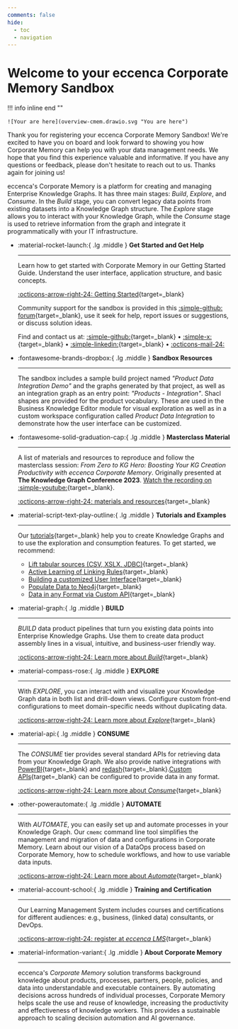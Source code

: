 ```yaml
---
comments: false
hide:
  - toc
  - navigation
---
```


# Welcome to your eccenca Corporate Memory Sandbox

!!! info inline end ""

    ![Your are here](overview-cmem.drawio.svg "You are here")

Thank you for registering your eccenca Corporate Memory Sandbox! We're excited to have you on board and look forward to showing you how Corporate Memory can help you with your data management needs. We hope that you find this experience valuable and informative. If you have any questions or feedback, please don't hesitate to reach out to us. Thanks again for joining us!

eccenca's Corporate Memory is a platform for creating and managing Enterprise Knowledge Graphs. It has three main stages: _Build_, _Explore_, and _Consume_. In the _Build_ stage, you can convert legacy data points from existing datasets into a Knowledge Graph structure. The _Explore_ stage allows you to interact with your Knowledge Graph, while the _Consume_ stage is used to retrieve information from the graph and integrate it programmatically with your IT infrastructure.

<div class="grid cards" markdown>

-   :material-rocket-launch:{ .lg .middle } __Get Started and Get Help__

    ---

    Learn how to get started with Corporate Memory in our Getting Started Guide. Understand the user interface, application structure, and basic concepts.

    [:octicons-arrow-right-24: Getting Started](../index.md){target=_blank}

    Community support for the sandbox is provided in this [:simple-github: forum](https://github.com/eccenca/documentation.eccenca.com/discussions){target=_blank}, use it seek for help, report issues or suggestions, or discuss solution ideas.

    Find and contact us at: [:simple-github:](https://github.com/eccenca){target=_blank} • [:simple-x:](https://x.com/eccenca){target=_blank} • [:simple-linkedin:](https://de.linkedin.com/company/eccenca-gmbh){target=_blank} • [:octicons-mail-24:](mailto:info@eccenca.com)

-   :fontawesome-brands-dropbox:{ .lg .middle } __Sandbox Resources__

    ---

    The sandbox includes a sample build project named _"Product Data Integration Demo"_ and the graphs generated by that project, as well as an integration graph as an entry point: _"Products - Integration"_. Shacl shapes are provided for the product vocabulary. These are used in the Business Knowledge Editor module for visual exploration as well as in a custom workspace configuration called _Product Data Integration_ to demonstrate how the user interface can be customized.

-   :fontawesome-solid-graduation-cap:{ .lg .middle } __Masterclass Material__

    ---

    A list of materials and resources to reproduce and follow the masterclass session: _From Zero to KG Hero: Boosting Your KG Creation Productivity with eccenca Corporate Memory_. Originally presented at **The Knowledge Graph Conference 2023**. [Watch the recording on :simple-youtube:](https://youtu.be/qD-hge6gyIE){target=_blank}.

    [:octicons-arrow-right-24: materials and resources](./material.md){target=_blank}

-   :material-script-text-play-outline:{ .lg .middle } __Tutorials and Examples__

    ---

    Our [tutorials](../../tutorials/index.md){target=_blank} help you to create Knowledge Graphs and to use the exploration and consumption features. To get started, we recommend:

    -   [Lift tabular sources (CSV, XSLX, JDBC)](../../build/lift-data-from-tabular-data-such-as-csv-xslx-or-database-tables/index.md){target=_blank}
    -   [Active Learning of Linking Rules](../../build/active-learning/index.md){target=_blank}
    -   [Building a customized User Interface](../../explore-and-author/graph-exploration/building-a-customized-user-interface/index.md){target=_blank}
    -   [Populate Data to Neo4j](../../consume/populate-data-to-neo4j/index.md){target=_blank}
    -   [Data in any Format via Custom API](../../consume/provide-data-in-any-format-via-a-custom-api/index.md){target=_blank}

-   :material-graph:{ .lg .middle } __BUILD__

    ---

    _BUILD_ data product pipelines that turn you existing data points into Enterprise Knowledge Graphs. Use them to create data product assembly lines in a visual, intuitive, and business-user friendly way.

    [:octicons-arrow-right-24: Learn more about _Build_](../../build/index.md){target=_blank}

-   :material-compass-rose:{ .lg .middle } __EXPLORE__

    ---

    With _EXPLORE_, you can interact with and visualize your Knowledge Graph data in both list and drill-down views. Configure custom front-end configurations to meet domain-specific needs without duplicating data.

    [:octicons-arrow-right-24: Learn more about _Explore_](../../explore-and-author/index.md){target=_blank}

-   :material-api:{ .lg .middle } __CONSUME__

    ---

    The _CONSUME_ tier provides several standard APIs for retrieving data from your Knowledge Graph. We also provide native integrations with [PowerBI](../../consume/consuming-graphs-in-power-bi/index.md){target=_blank} and [redash](https://redash.io/){target=_blank}.[Custom APIs](../../consume/provide-data-in-any-format-via-a-custom-api/index.md){target=_blank} can be configured to provide data in any format.

    [:octicons-arrow-right-24: Learn more about _Consume_](../../consume/index.md){target=_blank}

-   :other-powerautomate:{ .lg .middle } __AUTOMATE__

    ---

    With _AUTOMATE_, you can easily set up and automate processes in your Knowledge Graph. Our `cmemc` command line tool simplifies the management and migration of data and configurations in Corporate Memory. Learn about our vision of a DataOps process based on Corporate Memory, how to schedule workflows, and how to use variable data inputs.

    [:octicons-arrow-right-24: Learn more about _Automate_](../../automate/index.md){target=_blank}

-   :material-account-school:{ .lg .middle } __Training and Certification__

    ---

    Our Learning Management System includes courses and certifications for different audiences: e.g., business, (linked data) consultants, or DevOps.

    [:octicons-arrow-right-24: register at _eccenca LMS_](https://lms.eccenca.com/){target=_blank}

-   :material-information-variant:{ .lg .middle } __About Corporate Memory__

    ---

    eccenca's _Corporate Memory_ solution transforms background knowledge about products, processes, partners, people, policies, and data into understandable and executable containers. By automating decisions across hundreds of individual processes, Corporate Memory helps scale the use and reuse of knowledge, increasing the productivity and effectiveness of knowledge workers. This provides a sustainable approach to scaling decision automation and AI governance.

</div>

